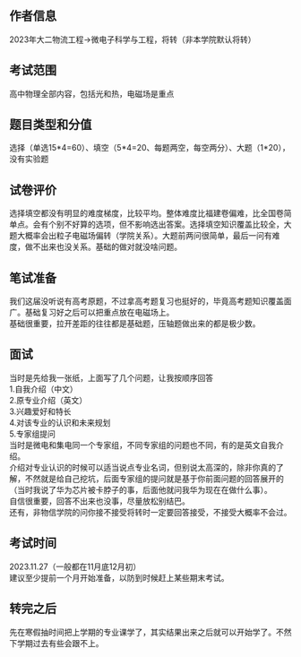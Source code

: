 ## 作者信息 

2023年大二物流工程→微电子科学与工程，将转（非本学院默认将转）  

## **考试范围**  

高中物理全部内容，包括光和热，电磁场是重点  

## **题目类型和分值**  

选择（单选15\*4=60）、填空（5\*4=20、每题两空，每空两分）、大题（1\*20），没有实验题  

## 试卷评价  

选择填空都没有明显的难度梯度，比较平均。整体难度比福建卷偏难，比全国卷简单点。会有个别不好算的选项，但不影响选出答案。选择填空知识覆盖比较全，大题大概率会出粒子电磁场偏转（学院关系）。大题前两问很简单，最后一问有难度，做不出来也没关系。基础的做对就没啥问题。  

## **笔试准备**

我们这届没听说有高考原题，不过拿高考题复习也挺好的，毕竟高考题知识覆盖面广。基础复习好之后可以把重点放在电磁场上。  
基础很重要，拉开差距的往往都是基础题，压轴题做出来的都是极少数。  

## **面试**  

当时是先给我一张纸，上面写了几个问题，让我按顺序回答  
1.自我介绍（中文）  
2.原专业介绍（英文）  
3.兴趣爱好和特长  
4.对该专业的认识和未来规划  
5.专家组提问  
当时是微电和集电同一个专家组，不同专家组的问题也不同，有的是英文自我介绍。  
介绍对专业认识的时候可以适当说点专业名词，但别说太高深的，除非你真的了解，不然就是给自己挖坑，后面专家组的提问就是基于你前面问题的回答展开的（当时我说了华为芯片被卡脖子的事，后面他就问我华为现在在做什么事）。  
自信很重要，回答不出来也没事，尽量放松别结巴。  
还有，非物信学院的问你接不接受将转时一定要回答接受，不接受大概率不会过。  

## 考试时间  

2023.11.27（一般都在11月底12月初）  
建议至少提前一个月开始准备，以防到时候赶上某些期末考试。  

## 转完之后

先在寒假抽时间把上学期的专业课学了，其实结果出来之后就可以开始学了。不然下学期过去有些会跟不上。
